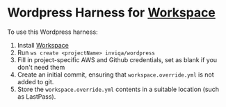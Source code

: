 # Wordpress Harness for [Workspace]

To use this Wordpress harness:

1. Install [Workspace]
2. Run `ws create <projectName> inviqa/wordpress`
3. Fill in project-specific AWS and Github credentials, set as blank if you don't need them
4. Create an initial commit, ensuring that `workspace.override.yml` is not added to git.
5. Store the `workspace.override.yml` contents in a suitable location (such as LastPass).

[Workspace]:https://github.com/my127/workspace
